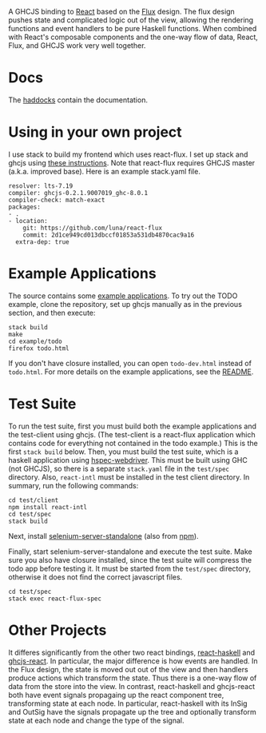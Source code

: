 A GHCJS binding to [React](https://facebook.github.io/react/) based on the
[Flux](https://facebook.github.io/flux/) design.  The flux design pushes state and complicated logic
out of the view, allowing the rendering functions and event handlers to be pure Haskell functions.
When combined with React's composable components and the one-way flow of data, React, Flux, and
GHCJS work very well together.

# Docs

The [haddocks](https://hackage.haskell.org/package/react-flux) contain the documentation.

# Using in your own project

I use stack to build my frontend which uses react-flux.  I set up stack and
ghcjs using [these
instructions](http://docs.haskellstack.org/en/stable/ghcjs/).  Note that
react-flux requires GHCJS master (a.k.a. improved base).  Here is an example
stack.yaml file.

~~~
resolver: lts-7.19
compiler: ghcjs-0.2.1.9007019_ghc-8.0.1
compiler-check: match-exact
packages:
- .
- location:
    git: https://github.com/luna/react-flux
    commit: 2d1ce949cd013dbccf01853a531db4870cac9a16
  extra-dep: true
~~~


# Example Applications

The source contains some [example applications](https://bitbucket.org/wuzzeb/react-flux/src/tip/example).
To try out the TODO example, clone the repository, set up ghcjs manually as in the previous section, and then execute:

~~~
stack build
make
cd example/todo
firefox todo.html
~~~

If you don't have closure installed, you can open `todo-dev.html` instead of `todo.html`.  For more details on
the example applications, see the [README](https://bitbucket.org/wuzzeb/react-flux/src/tip/example/README.md).

# Test Suite

To run the test suite, first you must build both the example applications and
the test-client using ghcjs.  (The test-client is a react-flux application
which contains code for everything not contained in the todo example.)  This is
the first `stack build` below.  Then, you must build the test suite, which is a
haskell application using
[hspec-webdriver](https://hackage.haskell.org/package/hspec-webdriver).  This
must be built using GHC (not GHCJS), so there is a separate `stack.yaml` file
in the `test/spec` directory.  Also, `react-intl` must be installed in the test client
directory.  In summary, run the following commands:

~~~ {.bash}
cd test/client
npm install react-intl
cd test/spec
stack build
~~~

Next, install [selenium-server-standalone](http://www.seleniumhq.org/download/) (also from
[npm](https://www.npmjs.com/package/selenium-server-standalone-jar)).

Finally, start selenium-server-standalone and execute the test suite.  Make sure you also have
closure installed, since the test suite will compress the todo app before testing it.  It must be
started from the `test/spec` directory, otherwise it does not find the correct javascript files.

~~~
cd test/spec
stack exec react-flux-spec
~~~

# Other Projects

It differes significantly from the other two react bindings,
[react-haskell](https://github.com/joelburget/react-haskell) and
[ghcjs-react](https://github.com/fpco/ghcjs-react).  In particular, the major difference is how
events are handled.  In the Flux design, the state is moved out out of the view and then handlers
produce actions which transform the state.  Thus there is a one-way flow of data from the store into
the view.  In contrast, react-haskell and ghcjs-react both have event signals propagaing up the
react component tree, transforming state at each node.  In particular, react-haskell with its InSig
and OutSig have the signals propagate up the tree and optionally transform state at each node and
change the type of the signal.
